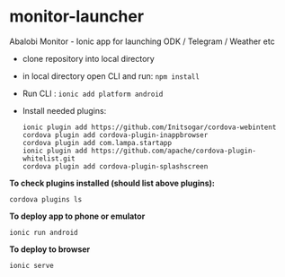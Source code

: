 # monitor-launcher
Abalobi Monitor - Ionic app for launching ODK / Telegram / Weather etc

- clone repository into local directory
- in local directory open CLI and run: `npm install`
- Run CLI : `ionic add platform android`
- Install needed plugins:

    ```
    ionic plugin add https://github.com/Initsogar/cordova-webintent 
    cordova plugin add cordova-plugin-inappbrowser 
    cordova plugin add com.lampa.startapp
    ionic plugin add https://github.com/apache/cordova-plugin-whitelist.git 
    cordova plugin add cordova-plugin-splashscreen
    ```

**To check plugins installed (should list above plugins):**
```
cordova plugins ls
```
**To deploy app to phone or emulator**
```
ionic run android
```
**To deploy to browser**
```
ionic serve
```
